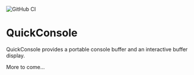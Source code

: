 ![GitHub CI](https://github.com/revlayle/QuickConsole/actions/workflows/main.yml/badge.svg)
# QuickConsole
QuickConsole provides a portable console buffer and an interactive buffer display.

More to come...